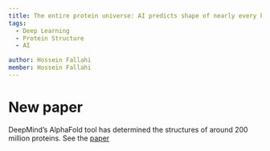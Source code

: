```yaml
---
title: The entire protein universe: AI predicts shape of nearly every known protein
tags:
  - Deep Learning
  - Protein Structure
  - AI

author: Hossein Fallahi
member: Hossein Fallahi
---
```


# New paper 
DeepMind’s AlphaFold tool has determined the structures of around 200 million proteins. See the [paper](https://www.nature.com/articles/d41586-022-02083-2) 
